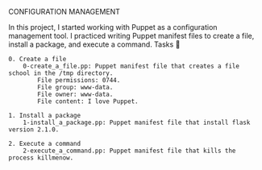 CONFIGURATION MANAGEMENT

In this project, I started working with Puppet as a configuration management tool. I practiced writing Puppet manifest files to create a file, install a package, and execute a command.
Tasks 📃

    0. Create a file
        0-create_a_file.pp: Puppet manifest file that creates a file school in the /tmp directory.
            File permissions: 0744.
            File group: www-data.
            File owner: www-data.
            File content: I love Puppet.

    1. Install a package
        1-install_a_package.pp: Puppet manifest file that install flask version 2.1.0.

    2. Execute a command
        2-execute_a_command.pp: Puppet manifest file that kills the process killmenow.


